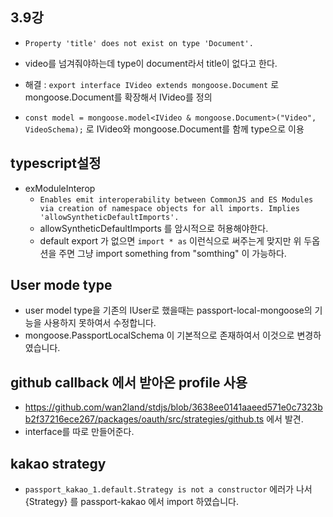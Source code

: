## 3.9강

- `Property 'title' does not exist on type 'Document'.`
- video를 넘겨줘야하는데 type이 document라서 title이 없다고 한다.

- 해결 : `export interface IVideo extends mongoose.Document` 로 mongoose.Document를 확장해서 IVideo를 정의
- `const model = mongoose.model<IVideo & mongoose.Document>("Video", VideoSchema);` 로 IVideo와 mongoose.Document를 함께 type으로 이용

## typescript설정

- exModuleInterop
  - `Enables emit interoperability between CommonJS and ES Modules via creation of namespace objects for all imports. Implies 'allowSyntheticDefaultImports'.`
  - allowSyntheticDefaultImports 를 암시적으로 허용해야한다.
  - default export 가 없으면 `import * as` 이런식으로 써주는게 맞지만 위 두옵션을 주면 그냥 import something from "somthing" 이 가능하다.

## User mode type

- user model type을 기존의 IUser로 했을때는 passport-local-mongoose의 기능을 사용하지 못하여서 수정합니다.
- mongoose.PassportLocalSchema 이 기본적으로 존재하여서 이것으로 변경하였습니다.

## github callback 에서 받아온 profile 사용

- <https://github.com/wan2land/stdjs/blob/3638ee0141aaeed571e0c7323bb2f37216ece267/packages/oauth/src/strategies/github.ts> 에서 발견.
- interface를 따로 만들어준다.

## kakao strategy

- `passport_kakao_1.default.Strategy is not a constructor` 에러가 나서 {Strategy} 를 passport-kakao 에서 import 하였습니다.
